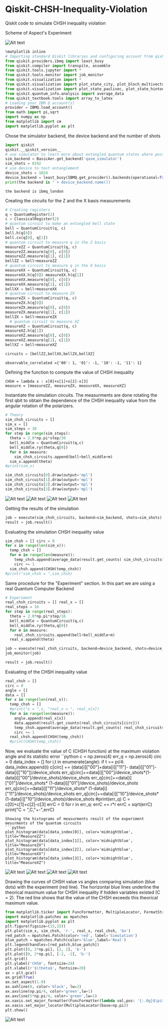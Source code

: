 # Qiskit-CHSH-Inequality-Violation
Qiskit code to simulate CHSH inequality violation

Scheme of Aspect's Experiment

![Alt text](images/Aspect_epr.png?raw=true "Aspect's Experiment")

```python
%matplotlib inline
# Importing standard Qiskit libraries and configuring account from qiskit import QuantumCircuit, execute, Aer, IBMQ, BasicAer, QuantumRegister, ClassicalRegister
from qiskit.providers.ibmq import least_busy
from qiskit.compiler import transpile, assemble
from qiskit.tools.jupyter import *
from qiskit.tools.monitor import job_monitor
from qiskit.visualization import *
from qiskit.visualization import plot_state_city, plot_bloch_multivector 
from qiskit.visualization import plot_state_paulivec, plot_state_hinton 
from qiskit.quantum_info.analysis import average_data
from qiskit_textbook.tools import array_to_latex
# Loading your IBM Q account(s)
provider = IBMQ.load_account()
from math import pi,sqrt
import numpy as np
from matplotlib import cm
import matplotlib.pyplot as plt
```
Chose the simulator backend, the device backend and the number of shots

```python
import qiskit
qiskit.__qiskit_version__
# use simulator to learn more about entangled quantum states where possible 
sim_backend = BasicAer.get_backend('qasm_simulator')
sim_shots = 8192
# use device to test entanglement
device_shots = 1024
device_backend = least_busy(IBMQ.get_provider().backends(operational=True,simulator=False))
print(the backend is " + device_backend.name())
```

```
the backend is ibmq_london
```
Creating the circuits for the Z and the X basis measurements
```python
# Creating registers
q = QuantumRegister(2)
c = ClassicalRegister(2)
# quantum circuit to make an entangled bell state
bell = QuantumCircuit(q, c)
bell.h(q[0])
bell.cx(q[0], q[1])
# quantum circuit to measure q in the Z basis
measureZZ = QuantumCircuit(q, c) 
measureZZ.measure(q[0], c[0]) 
measureZZ.measure(q[1], c[1]) 
bellZZ = bell+measureZZ
# quantum circuit to measure q in the X basis
measureXX = QuantumCircuit(q, c) 
measureXX.h(q[0]) measureXX.h(q[1]) 
measureXX.measure(q[0], c[0]) 
measureXX.measure(q[1], c[1]) 
bellXX = bell+measureXX
# quantum circuit to measure ZX
measureZX = QuantumCircuit(q, c) 
measureZX.h(q[0]) 
measureZX.measure(q[0], c[0]) 
measureZX.measure(q[1], c[1]) 
bellZX = bell+measureZX
  # quantum circuit to measure XZ
measureXZ = QuantumCircuit(q, c) 
measureXZ.h(q[1]) 
measureXZ.measure(q[0], c[0]) 
measureXZ.measure(q[1], c[1]) 
bellXZ = bell+measureXZ

circuits = [bellZZ,bellXX,bellZX,bellXZ]
```
```
observable_correlated ={'00': 1, '01': -1, '10': -1, '11': 1}
```

Defining the function to compute the value of CHSH inequality
```
CHSH = lambda x : x[0]+x[1]+x[2]-x[3]
measure = [measureZZ, measureZX, measureXX, measureXZ]
```

Instantiate the simulation circuits. The measurments are done rotating the first qbit to obtain the dependence of the CHSH inequality value from the angular rotation of the polarizers.

```python
# Theory
sim_chsh_circuits = [] 
sim_x = []
sim_steps = 30
for step in range(sim_steps):
  theta = 2.0*np.pi*step/30 
  bell_middle = QuantumCircuit(q,c) 
  bell_middle.ry(theta,q[0])
  for m in measure: 
    sim_chsh_circuits.append(bell+bell_middle+m)
  sim_x.append(theta) 
#print(sim_x)
```

```python
sim_chsh_circuits[0].draw(output='mpl') 
sim_chsh_circuits[1].draw(output='mpl') 
sim_chsh_circuits[2].draw(output='mpl') 
sim_chsh_circuits[3].draw(output='mpl')
```

![Alt text](images/ZZRy_circ.png?raw=true "ZZ Circuit")
![Alt text](images/ZXRy_circ.png?raw=true "ZX Circuit")
![Alt text](images/XZRy_circ.png?raw=true "XZ Circuit")
![Alt text](images/XXRy_circ.png?raw=true "XX Circuit")

Getting the results of the simulation
```python
job = execute(sim_chsh_circuits, backend=sim_backend, shots=sim_shots)
result = job.result()
```
Evaluating the simulation CHSH inequality value
```python
sim_chsh = [] circ = 0
for x in range(len(sim_x)): 
  temp_chsh = []
  for m in range(len(measure)): 
    temp_chsh.append(average_data(result.get_counts( sim_chsh_circuits[circ].name),observable_correlated)) 
    circ += 1
  sim_chsh.append(CHSH(temp_chsh)) 
#print("sim_chsh = ",sim_chsh)
```

Same procedure for the "Experiment" section. In this part we are using a real Quantum Computer Backend
```python
# Experiment
real_chsh_circuits = [] real_x = []
real_steps = 16
for step in range(real_steps):
  theta = 2.0*np.pi*step/16 
  bell_middle = QuantumCircuit(q,c) 
  bell_middle.ry(theta,q[0])
  for m in measure:
    real_chsh_circuits.append(bell+bell_middle+m) 
  real_x.append(theta)
```

```python
job = execute(real_chsh_circuits, backend=device_backend, shots=device_shots)
job_monitor(job)
```

```python
result = job.result()
```

Evaluating of the CHSH inequality value
```python
real_chsh = [] 
circ = 0
angle = [] 
data = []
for x in range(len(real_x)):
  temp_chsh = []
  #print("x = ",x, "real_x = ", real_x[x]) 
  for m in range(len(measure)):
    angle.append(real_x[x]) 
    data.append(result.get_counts(real_chsh_circuits[circ])) 
    temp_chsh.append(average_data(result.get_counts( real_chsh_circuits[circ].name),observable_correlated)) 
    circ += 1
  real_chsh.append(CHSH(temp_chsh)) 
  #print(CHSH(temp_chsh))
```
Now, we evaluate the value of C (CHSH function) at the maximum violation angle and its statistic error
``python
c = np.zeros(4)
err_q = np.zeros(4)
circ = 0
data_index = []
for i,t in enumerate(angle):
  if t == pi/4:
    data_index.append(i)
    c[circ] += (data[i]["00"]+data[i]["11"]- data[i]["01"]-data[i]["10"])/device_shots 
    err_q[circ]+=data[i]["00"]/device_shots*(1-data[i]["00"]/device_shots)/device_shots 
    err_q[circ]+=data[i]["01"]/device_shots* (1-data[i]["01"]/device_shots)/device_shots 
    err_q[circ]+=data[i]["11"]/device_shots* (1-data[i]["11"]/device_shots)/device_shots 
    err_q[circ]+=data[i]["10"]/device_shots* (1-data[i]["10"]/device_shots)/device_shots
#print(err_q)
C = c[0]+c[1]+c[2]-c[3] 
errC = 0
for r in err_q:
  errC += r*r
errC = sqrt(errC) 
print("C = ",C,"+-",errC)
```
Showing the histograms of measurments result of the experiment mesurments of the quantum circuits
```python
plot_histogram(data[data_index[0]], color='midnightblue', title="MeasureZZ") 
plot_histogram(data[data_index[1]], color='midnightblue', title="MeasureZX") 
plot_histogram(data[data_index[2]], color='midnightblue', title="MeasureXX") 
plot_histogram(data[data_index[3]], color='midnightblue', title="MeasureXZ")
```
![Alt text](images/fig_measureZZ.png?raw=true "ZZ Measure")
![Alt text](images/fig_MeasureZX.png?raw=true "ZX Measure")
![Alt text](images/fig_measureXZ.png?raw=true "XZ Measure")
![Alt text](images/fig_MeasureXX.png?raw=true "XX Measure")

Drawing the curves of CHSH value vs angles comparing simulation (blue dots) with the experiment (red line). The horizontal blue lines underline the theorical maximum value for CHSH inequality if hidden variables existed (C = 2). The red line shows that the value of the CHSH exceeds this theorical maximum value.
```python
from matplotlib.ticker import FuncFormatter, MultipleLocator, FormatStrFormatter
import matplotlib.patches as mpatches
import matplotlib.pyplot as plt
plt.figure(figsize=(15,15))
plt.plot(sim_x, sim_chsh, 'r-', real_x, real_chsh, 'bo') 
red_patch = mpatches.Patch(color='red', label='Simulation') 
blue_patch = mpatches.Patch(color='blue',label='Real') 
plt.legend(handles=[red_patch,blue_patch]) 
plt.plot([0, 2*np.pi], [2, 2], 'b-') 
plt.plot([0, 2*np.pi], [-2, -2], 'b-') 
plt.grid()
plt.ylabel('CHSH', fontsize=20) 
plt.xlabel(r'$\theta$', fontsize=20) 
ax = plt.gca()
ax.grid(True)
ax.set_aspect(1.0)
ax.axhline(0, color='black', lw=2) 
ax.axvline(np.pi/4, color='green',lw=1) 
ax.axvline(5*np.pi/4, color='green',lw=1)
ax.xaxis.set_major_formatter(FuncFormatter(lambda val,pos: '{:.0g}$\pi$'.format(val/np.pi) if val !=0 else '0' ))
ax.xaxis.set_major_locator(MultipleLocator(base=np.pi))
plt.show()
```
![Alt text](images/fig_CHSHvsAngle.png?raw=true "CHSH values vs Angle")
